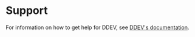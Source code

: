 # Support

For information on how to get help for DDEV, see [DDEV's documentation](https://ddev.readthedocs.io/en/stable/users/support/).
